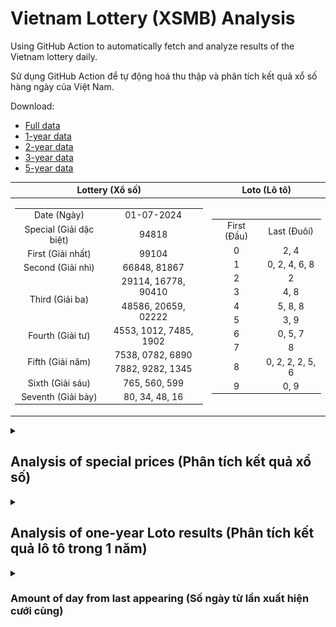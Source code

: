 # Vietnam Lottery (XSMB) Analysis

Using GitHub Action to automatically fetch and analyze results of the Vietnam lottery daily.

Sử dụng GitHub Action để tự động hoá thu thập và phân tích kết quả xổ số hàng ngày của Việt Nam.

Download:

* [Full data](https://raw.githubusercontent.com/khiemdoan/vietnam-lottery-xsmb-analysis/main/results/xsmb.csv)
* [1-year data](https://raw.githubusercontent.com/khiemdoan/vietnam-lottery-xsmb-analysis/main/results/xsmb_1_year.csv)
* [2-year data](https://raw.githubusercontent.com/khiemdoan/vietnam-lottery-xsmb-analysis/main/results/xsmb_2_year.csv)
* [3-year data](https://raw.githubusercontent.com/khiemdoan/vietnam-lottery-xsmb-analysis/main/results/xsmb_3_year.csv)
* [5-year data](https://raw.githubusercontent.com/khiemdoan/vietnam-lottery-xsmb-analysis/main/results/xsmb_5_year.csv)

| Lottery (Xổ số) | Loto (Lô tô) |
| :------------: | :----------: |
| <table><tr><td>Date (Ngày)</td><td>01-07-2024</td></tr><tr><td>Special (Giải dặc biệt)</td><td>94818</td></tr><tr><td>First (Giải nhất)</td><td>99104</td></tr><tr><td>Second (Giải nhì)</td><td>66848, 81867</td></tr><tr><td rowspan="2">Third (Giải ba)</td><td>29114, 16778, 90410</td></tr><tr><td>48586, 20659, 02222</td></tr><tr><td>Fourth (Giải tư)</td><td>4553, 1012, 7485, 1902</td></tr><tr><td rowspan="2">Fifth (Giải năm)</td><td>7538, 0782, 6890</td></tr><tr><td>7882, 9282, 1345</td></tr><tr><td>Sixth (Giải sáu)</td><td>765, 560, 599</td></tr><tr><td>Seventh (Giải bảy)</td><td>80, 34, 48, 16</td></tr></table> | <table><tr><td>First (Đầu)</td><td>Last (Đuôi)</td></tr><tr><td>0</td><td>2, 4</td></tr><tr><td>1</td><td>0, 2, 4, 6, 8</td></tr><tr><td>2</td><td>2</td></tr><tr><td>3</td><td>4, 8</td></tr><tr><td>4</td><td>5, 8, 8</td></tr><tr><td>5</td><td>3, 9</td></tr><tr><td>6</td><td>0, 5, 7</td></tr><tr><td>7</td><td>8</td></tr><tr><td>8</td><td>0, 2, 2, 2, 5, 6</td></tr><tr><td>9</td><td>0, 9</td></tr></table> |

<details>
  <summary><h2>Analysis of special prices (Phân tích kết quả xổ số)</h2></summary>
  <h3>Amount of day from last appearing (Số ngày từ lần xuất hiện cuối cùng)</h3>

  ![Delta](images/special_delta.jpg)

  <h3>Top 10 amount of day from last appearing (Top 10 số lâu chưa xuất hiện)</h3>

  ![Delta top 10](images/special_delta_top_10.jpg)
</details>

<details>
  <summary><h2>Analysis of one-year Loto results (Phân tích kết quả lô tô trong 1 năm)</h2></summary>

  Max: 128. Min: 68.

  Mean: 97.74. Standard deviation: 10.64.

  <h3>Detail (Chi tiết)</h3>

  ![Detail](images/heatmap.jpg)

  <h3>Top 10</h3>

  ![Top 10](images/top-10.jpg)

  <h3>Distribution (Phân bổ)</h3>

  ![Distribution](images/distribution.jpg)
</details>

<details>
  <summary><h3>Amount of day from last appearing (Số ngày từ lần xuất hiện cưới cùng)</h2></summary>

  ![Delta](images/delta.jpg)

  <h3>Top 10 amount of day from last appearing (Top 10 số lâu chưa xuất hiện)</h3>

  ![Delta top 10](images/delta_top_10.jpg)
</details>